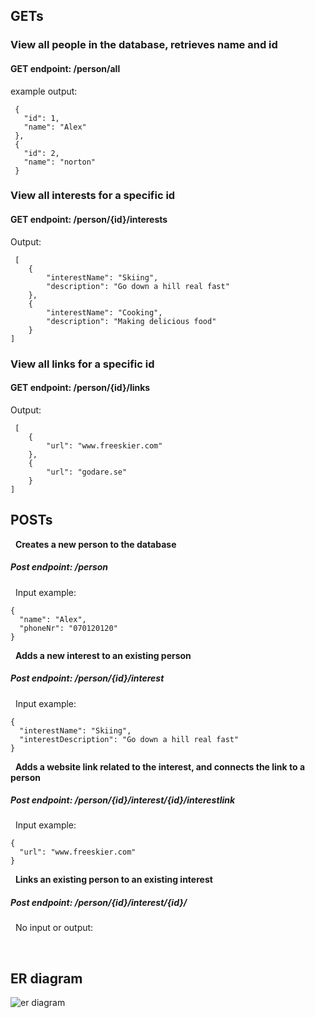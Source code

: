 

<div style:"border: 1px solid black">
  <h2>GETs</h2>

<h3><b>View all people in the database, retrieves name and id</b></h3>

<h4><b>GET endpoint:</b> /person/all</h4>

example output:
```
 {
   "id": 1,
   "name": "Alex"
 },
 {
   "id": 2,
   "name": "norton"
 }
```

<h3><b>View all interests for a specific id</b></h3>

<h4><b>GET endpoint:</b> /person/{id}/interests</h4>

Output:
```
 [
	{
		"interestName": "Skiing",
		"description": "Go down a hill real fast"
	},
	{
		"interestName": "Cooking",
		"description": "Making delicious food"
	}
]
```

<h3><b>View all links for a specific id</b></h3>

<h4><b>GET endpoint:</b> /person/{id}/links</h4>

Output:
```
 [
	{
		"url": "www.freeskier.com"
	},
	{
		"url": "godare.se"
	}
]
```

<h2>POSTs</h2>

&nbsp; **Creates a new person to the database**
##### Post endpoint: /person
&nbsp; Input example:
```
{
  "name": "Alex",
  "phoneNr": "070120120"
}
```
&nbsp; **Adds a new interest to an existing person**
##### Post endpoint: /person/{id}/interest
&nbsp; Input example:
```
{
  "interestName": "Skiing",
  "interestDescription": "Go down a hill real fast"
}
```
&nbsp; **Adds a website link related to the interest, and connects the link to a person**
##### Post endpoint: /person/{id}/interest/{id}/interestlink
&nbsp; Input example:
```
{
  "url": "www.freeskier.com"
}
```
&nbsp; **Links an existing person to an existing interest**
##### Post endpoint: /person/{id}/interest/{id}/
&nbsp; No input or output:



<br/>
<h2>ER diagram</h2>

![er diagram](https://github.com/Christiansons/Labb3-miniAPI/assets/146446656/5c215b15-353a-48b0-b1da-bd10a9038dda)


